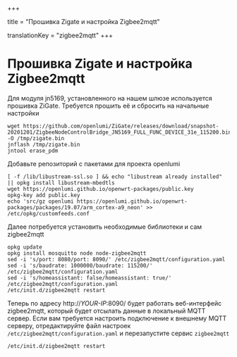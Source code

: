 +++

title = "Прошивка Zigate и настройка Zigbee2mqtt"

translationKey = "zigbee2mqtt"
+++

# Прошивка Zigate и настройка Zigbee2mqtt

Для модуля jn5169, установленного на нашем шлюзе используется прошивка ZiGate.
Требуется прошить её и сбросить на начальные настройки

```shell
wget https://github.com/openlumi/ZiGate/releases/download/snapshot-20201201/ZigbeeNodeControlBridge_JN5169_FULL_FUNC_DEVICE_31e_115200.bin -O /tmp/zigate.bin 
jnflash /tmp/zigate.bin
jntool erase_pdm
```

Добавьте репозиторий с пакетами для проекта openlumi

```shell
[ -f /lib/libustream-ssl.so ] && echo "libustream already installed" || opkg install libustream-mbedtls
wget https://openlumi.github.io/openwrt-packages/public.key
opkg-key add public.key
echo 'src/gz openlumi https://openlumi.github.io/openwrt-packages/packages/19.07/arm_cortex-a9_neon' >> /etc/opkg/customfeeds.conf
```

Далее потребуется установить необходимые библиотеки и сам zigbee2mqtt

```shell
opkg update
opkg install mosquitto node node-zigbee2mqtt
sed -i 's/port: 8080/port: 8090/' /etc/zigbee2mqtt/configuration.yaml
sed -i 's/baudrate: 1000000/baudrate: 115200/' /etc/zigbee2mqtt/configuration.yaml
sed -i 's/homeassistant: false/homeassistant: true/' /etc/zigbee2mqtt/configuration.yaml
/etc/init.d/zigbee2mqtt restart
```

Теперь по адресу http://*YOUR-IP*:8090/ будет работать веб-интерфейс zigbee2mqtt,
который будет отсылать данные в локальный MQTT сервер. 
Если вам требуется настроить подключение к внешнему MQTT серверу,
отредактируйте файл настроек `/etc/zigbee2mqtt/configuration.yaml` и перезапустите
сервис `zigbee2mqtt`

```shell
/etc/init.d/zigbee2mqtt restart
```
